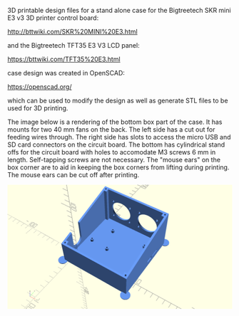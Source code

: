 3D printable design files for a stand alone case for the Bigtreetech SKR mini E3 v3 3D printer control board:

http://bttwiki.com/SKR%20MINI%20E3.html

and the Bigtreetech TFT35 E3 V3 LCD panel:

https://bttwiki.com/TFT35%20E3.html

case design was created in OpenSCAD:

https://openscad.org/

which can be used to modify the design as well as generate STL files to be used for 3D printing.

The image below is a rendering of the bottom box part of the case.  It has mounts for two 40 mm fans on the back.  The left side has a cut out for feeding wires through.  The right side has slots to access the micro USB and SD card connectors on the circuit board. The bottom has cylindrical stand offs for the circuit board with holes to accomodate M3 screws 6 mm in length.  Self-tapping screws are not necessary.  The "mouse ears" on the box corner are to aid in keeping the box corners from lifting during printing. The mouse ears can be cut off after printing.

![bottom box](https://github.com/matthew-yates/BTTskrE3v3_case/blob/main/bottom_box/skrMiniE3V3_bottom.png)
